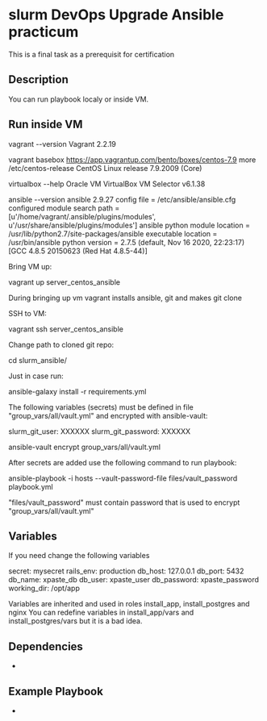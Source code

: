 slurm DevOps Upgrade Ansible practicum
=========

This is a final task as a prerequisit for certification

Description
------------

You can run playbook localy or inside VM.


Run inside VM 
--------------

vagrant --version
Vagrant 2.2.19

vagrant basebox https://app.vagrantup.com/bento/boxes/centos-7.9
more /etc/centos-release
CentOS Linux release 7.9.2009 (Core)

virtualbox --help
Oracle VM VirtualBox VM Selector v6.1.38

ansible --version
ansible 2.9.27
  config file = /etc/ansible/ansible.cfg
  configured module search path = [u'/home/vagrant/.ansible/plugins/modules', u'/usr/share/ansible/plugins/modules']
  ansible python module location = /usr/lib/python2.7/site-packages/ansible
  executable location = /usr/bin/ansible
  python version = 2.7.5 (default, Nov 16 2020, 22:23:17) [GCC 4.8.5 20150623 (Red Hat 4.8.5-44)]


Bring VM up:

vagrant up server_centos_ansible

During bringing up vm vagrant installs ansible, git and makes git clone 

SSH to VM:

vagrant ssh server_centos_ansible

Change path to cloned git repo:

cd slurm_ansible/

Just in case run:

ansible-galaxy install -r requirements.yml

The following variables (secrets) must be defined in file "group_vars/all/vault.yml" and encrypted with ansible-vault: 

slurm_git_user: XXXXXX
slurm_git_password: XXXXXX

ansible-vault encrypt group_vars/all/vault.yml

After secrets are added use the following command to run playbook:

ansible-playbook -i hosts --vault-password-file files/vault_password playbook.yml


"files/vault_password" must contain password that is used to encrypt "group_vars/all/vault.yml" 


Variables
--------------

If you need change the following variables

secret: mysecret
rails_env: production
db_host: 127.0.0.1
db_port: 5432
db_name: xpaste_db
db_user: xpaste_user
db_password: xpaste_password
working_dir: /opt/app

Variables are inherited and used in roles install_app, install_postgres and nginx 
You can redefine variables in install_app/vars and install_postgres/vars but it is a bad idea.

Dependencies
------------

-

Example Playbook
----------------

-